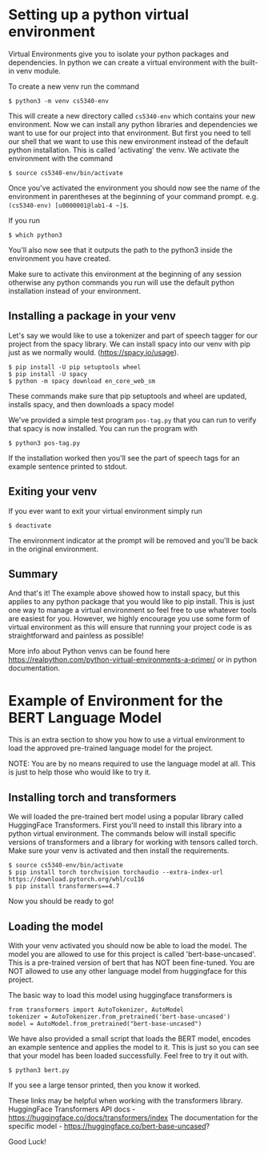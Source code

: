 # Setting up a python virtual environment
Virtual Environments give you to isolate your python packages and dependencies. In python we can create a virtual environment with the built-in venv module.

To create a new venv run the command
```
$ python3 -m venv cs5340-env
```

This will create a new directory called `cs5340-env` which contains your new environment.
Now we can install any python libraries and dependencies we want to use for our project into that environment. But first you need to tell our shell that we want to use this new environment instead of the default python installation. This is called 'activating' the venv. We activate the environment with the command 

```
$ source cs5340-env/bin/activate
```

Once you've activated the environment you should now see the name of the environment in parentheses at the beginning of your command prompt. e.g. `(cs5340-env) [u0000001@lab1-4 ~]$`.

If you run
```
$ which python3
```
You'll also now see that it outputs the path to the python3 inside the environment you have created.

Make sure to activate this environment at the beginning of any session otherwise any python commands you run will use the default python installation instead of your environment.

## Installing a package in your venv
Let's say we would like to use a tokenizer and part of speech tagger for our project from the spacy library. We can install spacy into our venv with pip just as we normally would. (https://spacy.io/usage).

```
$ pip install -U pip setuptools wheel
$ pip install -U spacy
$ python -m spacy download en_core_web_sm
```

These commands make sure that pip setuptools and wheel are updated, installs spacy, and then downloads a spacy model

We've provided a simple test program `pos-tag.py` that you can run to verify that spacy is now installed. You can run the program with

```
$ python3 pos-tag.py
```

If the installation worked then you'll see the part of speech tags for an example sentence printed to stdout.

## Exiting your venv
If you ever want to exit your virtual environment simply run
```
$ deactivate
```
The environment indicator at the prompt will be removed and you'll be back in the original environment.

## Summary
And that's it! The example above showed how to install spacy, but this applies to any python package that you would like to pip install. This is just one way to manage a virtual environment so feel free to use whatever tools are easiest for you. However, we highly encourage you use some form of virtual environment as this will ensure that running your project code is as straightforward and painless as possible!

More info about Python venvs can be found here https://realpython.com/python-virtual-environments-a-primer/ or in python documentation.


# Example of Environment for the BERT Language Model

This is an extra section to show you how to use a virtual environment to load the approved pre-trained language model for the project.

NOTE: You are by no means required to use the language model at all. This is just to help those who would like to try it.

## Installing torch and transformers 
We will loaded the pre-trained bert model using a popular library called HuggingFace Transformers. First you'll need to install this library into a python virtual environment.
The commands below will install specific versions of transformers and a library for working with tensors called torch. Make sure your venv is activated and then install the requirements. 

```
$ source cs5340-env/bin/activate
$ pip install torch torchvision torchaudio --extra-index-url https://download.pytorch.org/whl/cu116
$ pip install transformers==4.7
```

Now you should be ready to go!

## Loading the model
With your venv activated you should now be able to load the model. The model you are allowed to use for this project is called 'bert-base-uncased'. This is a pre-trained version of bert that has NOT been fine-tuned.
You are NOT allowed to use any other language model from huggingface for this project.

The basic way to load this model using huggingface transformers is

```
from transformers import AutoTokenizer, AutoModel
tokenizer = AutoTokenizer.from_pretrained('bert-base-uncased')
model = AutoModel.from_pretrained("bert-base-uncased")
```

We have also provided a small script that loads the BERT model, encodes an example sentence and applies the model to it. This is just so you can see that your model has been loaded successfully. Feel free to try it out with.

```
$ python3 bert.py
```
If you see a large tensor printed, then you know it worked.

These links may be helpful when working with the transformers library.
HuggingFace Transformers API docs - https://huggingface.co/docs/transformers/index
The documentation for the specific model - https://huggingface.co/bert-base-uncased?

Good Luck!
